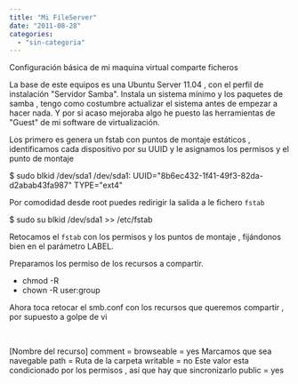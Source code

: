 ```yaml
---
title: "Mi FileServer"
date: "2011-08-28"
categories: 
  - "sin-categoria"
---
```


Configuración básica de mi maquina virtual comparte ficheros

La base de este equipos es una Ubuntu Server 11.04 , con el perfil de instalación "Servidor Samba". Instala un sistema mínimo y los paquetes de samba , tengo como costumbre actualizar el sistema antes de empezar a hacer nada. Y por si acaso mejoraba algo he puesto las herramientas de "Guest" de mi software de virtualización.

Los primero es genera un fstab con puntos de montaje estáticos , identificamos cada dispositivo por su UUID y le asignamos los permisos y el punto de montaje

$ sudo blkid /dev/sda1
/dev/sda1: UUID="8b6ec432-1f41-49f3-82da-d2abab43fa987" TYPE="ext4"

Por comodidad desde root puedes redirigir la salida a le fichero `fstab`

$ sudo su
 blkid /dev/sda1 >> /etc/fstab

Retocamos el `fstab` con los permisos y los puntos de montaje , fijándonos bien en el parámetro LABEL.

Preparamos los permiso de los recursos a compartir.

- chmod -R
- chown -R user:group

Ahora toca retocar el smb.conf con los recursos que queremos compartir , por supuesto a golpe de vi

 

\[Nombre del recurso\]
comment =
browseable = yes  Marcamos que sea navegable
path = Ruta de la carpeta
writable = no Este valor esta condicionado por los permisos , así que hay que sincronizarlo
public = yes
